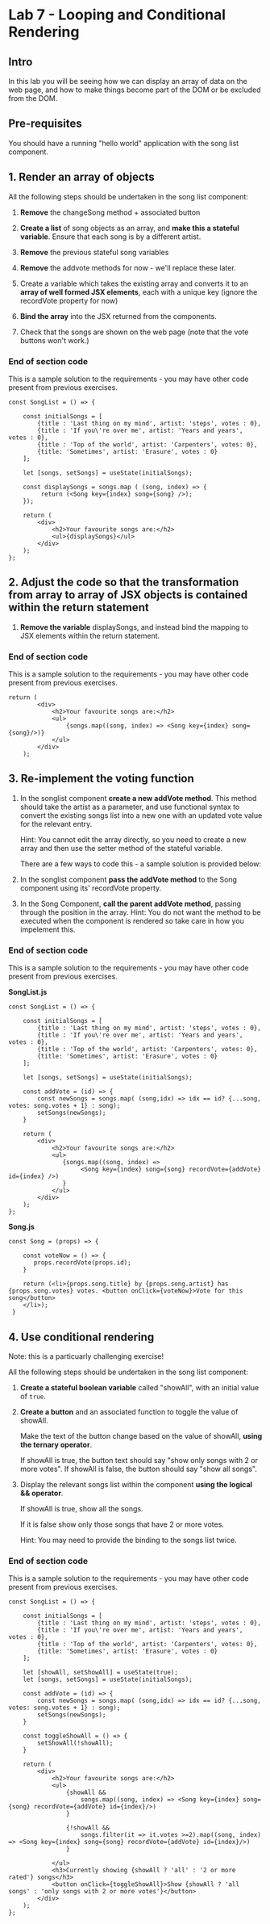 # Lab 7 - Looping and Conditional Rendering

## Intro

In this lab you will be seeing how we can display an array of data on the web page, and how to make things become part of the DOM or be excluded from the DOM.

## Pre-requisites

You should have a running "hello world" application with the song list component.

## 1. Render an array of objects

All the following steps should be undertaken in the song list component:

1. **Remove** the changeSong method + associated button

2. **Create a list** of song objects as an array, and **make this a stateful variable**. Ensure that each song is by a different artist.

3. **Remove** the previous stateful song variables

4. **Remove** the addvote methods for now - we'll replace these later.

5. Create a variable which takes the existing array and converts it to an **array of well formed JSX elements**, each with a unique key (ignore the recordVote property for now)

6. **Bind the array** into the JSX returned from the components.

7. Check that the songs are shown on the web page (note that the vote buttons won't work.)

### End of section code
This is a sample solution to the requirements - you may have other code present from previous exercises.

```
const SongList = () => {

    const initialSongs = [
        {title : 'Last thing on my mind', artist: 'steps', votes : 0},
        {title : 'If you\'re over me', artist: 'Years and years', votes : 0},
        {title : 'Top of the world', artist: 'Carpenters', votes: 0},
        {title: 'Sometimes', artist: 'Erasure', votes : 0}
    ];

    let [songs, setSongs] = useState(initialSongs);

    const displaySongs = songs.map ( (song, index) => {
         return (<Song key={index} song={song} />);
    });

    return (
        <div>
            <h2>Your favourite songs are:</h2>
            <ul>{displaySongs}</ul>
        </div>
    );
};
```

## 2. Adjust the code so that the transformation from array to array of JSX objects is contained within the return statement

1. **Remove the variable** displaySongs, and instead bind the mapping to JSX elements within the return statement.

### End of section code
This is a sample solution to the requirements - you may have other code present from previous exercises.

```
return (
        <div>
            <h2>Your favourite songs are:</h2>
            <ul>
                {songs.map((song, index) => <Song key={index} song={song}/>)}
            </ul>
        </div>
    );
```

## 3. Re-implement the voting function

1. In the songlist component **create a new addVote method**. This method should take the artist as a parameter, and use functional syntax to convert the existing songs list into a new one with an updated vote value for the relevant entry.

    Hint: You cannot edit the array directly, so you need to create a new array and then use the setter method of the stateful variable.

    There are a few ways to code this - a sample solution is provided below:

2. In the songlist component **pass the addVote method** to the Song component using its' recordVote property.

3. In the Song Component, **call the parent addVote method**, passing through the position in the array. Hint: You do not want the method to be executed when the component is rendered so take care in how you impelement this.

### End of section code
This is a sample solution to the requirements - you may have other code present from previous exercises.

**SongList.js**
```
const SongList = () => {

    const initialSongs = [
        {title : 'Last thing on my mind', artist: 'steps', votes : 0},
        {title : 'If you\'re over me', artist: 'Years and years', votes : 0},
        {title : 'Top of the world', artist: 'Carpenters', votes: 0},
        {title: 'Sometimes', artist: 'Erasure', votes : 0}
    ];

    let [songs, setSongs] = useState(initialSongs);

    const addVote = (id) => {
        const newSongs = songs.map( (song,idx) => idx == id? {...song, votes: song.votes + 1} : song);
        setSongs(newSongs);
    }

    return (
        <div>
            <h2>Your favourite songs are:</h2>
            <ul>
               {songs.map((song, index) => 
                    <Song key={index} song={song} recordVote={addVote} id={index} />)
               }
            </ul>
        </div>
    );
};
```

**Song.js**
```
const Song = (props) => {

    const voteNow = () => {
       props.recordVote(props.id);
    }
 
    return (<li>{props.song.title} by {props.song.artist} has {props.song.votes} votes. <button onClick={voteNow}>Vote for this song</button>
    </li>);
 }
```

## 4. Use conditional rendering

Note: this is a particuarly challenging exercise!

All the following steps should be undertaken in the song list component:

1. **Create a stateful boolean variable** called "showAll", with an initial value of `true`.

2. **Create a button** and an associated function to toggle the value of showAll. 

    Make the text of the button change based on the value of showAll, **using the ternary operator**.

    If showAll is true, the button text should say "show only songs with 2 or more votes". If showAll is false, the button should say "show all songs".

3.  Display the relevant songs list within the component **using the logical && operator**.
 
    If showAll is true, show all the songs. 
    
    If it is false show only those songs that have 2 or more votes. 

    Hint: You may need to provide the binding to the songs list twice.

### End of section code
This is a sample solution to the requirements - you may have other code present from previous exercises.

```
const SongList = () => {

    const initialSongs = [
        {title : 'Last thing on my mind', artist: 'steps', votes : 0},
        {title : 'If you\'re over me', artist: 'Years and years', votes : 0},
        {title : 'Top of the world', artist: 'Carpenters', votes: 0},
        {title: 'Sometimes', artist: 'Erasure', votes : 0}
    ];

    let [showAll, setShowAll] = useState(true);
    let [songs, setSongs] = useState(initialSongs);

    const addVote = (id) => {
        const newSongs = songs.map( (song,idx) => idx == id? {...song, votes: song.votes + 1} : song);
        setSongs(newSongs);
    }

    const toggleShowAll = () => {
        setShowAll(!showAll);
    }

    return (
        <div>
            <h2>Your favourite songs are:</h2>
            <ul>
                {showAll &&
                    songs.map((song, index) => <Song key={index} song={song} recordVote={addVote} id={index}/>)
                }

                {!showAll &&
                    songs.filter(it => it.votes >=2).map((song, index) => <Song key={index} song={song} recordVote={addVote} id={index}/>)
                }

            </ul>
            <h3>Currently showing {showAll ? 'all' : '2 or more rated'} songs</h3>
            <button onClick={toggleShowAll}>Show {showAll ? 'all songs' : 'only songs with 2 or more votes'}</button>
        </div>
    );
};
```
   
